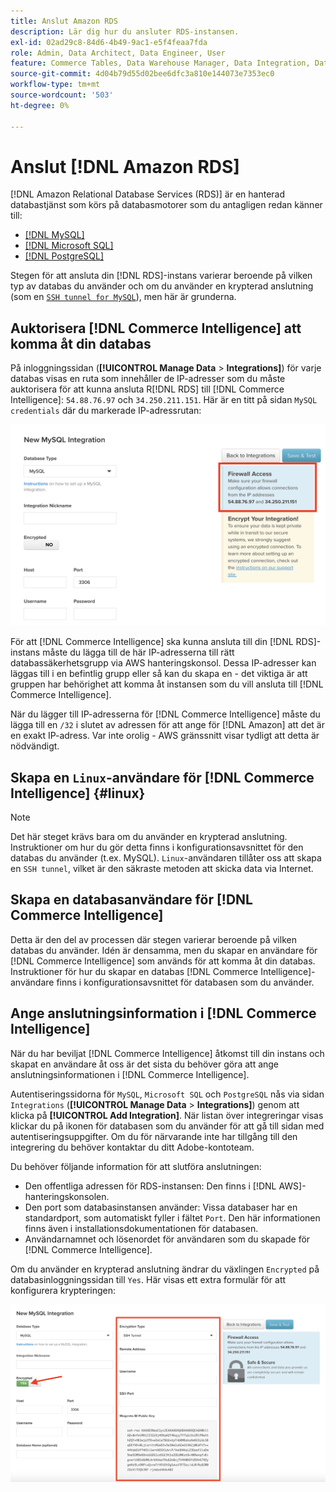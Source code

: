 ```yaml
---
title: Anslut Amazon RDS
description: Lär dig hur du ansluter RDS-instansen.
exl-id: 02ad29c8-84d6-4b49-9ac1-e5f4feaa7fda
role: Admin, Data Architect, Data Engineer, User
feature: Commerce Tables, Data Warehouse Manager, Data Integration, Data Import/Export
source-git-commit: 4d04b79d55d02bee6dfc3a810e144073e7353ec0
workflow-type: tm+mt
source-wordcount: '503'
ht-degree: 0%

---
```


# Anslut [!DNL Amazon RDS]

[!DNL Amazon Relational Database Services (RDS)] är en hanterad databastjänst som körs på databasmotorer som du antagligen redan känner till:

* [[!DNL MySQL]](../integrations/mysql-via-a-direct-connection.md)
* [[!DNL Microsoft SQL]](../integrations/microsoft-sql-server.md)
* [[!DNL PostgreSQL]](../integrations/postgresql.md)

Stegen för att ansluta din [!DNL RDS]-instans varierar beroende på vilken typ av databas du använder och om du använder en krypterad anslutning (som en [`SSH tunnel for MySQL`](../integrations/mysql-via-ssh-tunnel.md)), men här är grunderna.

## Auktorisera [!DNL Commerce Intelligence] att komma åt din databas

På inloggningssidan (**[!UICONTROL Manage Data** > **Integrations]**) för varje databas visas en ruta som innehåller de IP-adresser som du måste auktorisera för att kunna ansluta R[!DNL RDS] till [!DNL Commerce Intelligence]: `54.88.76.97` och `34.250.211.151`. Här är en titt på sidan `MySQL credentials` där du markerade IP-adressrutan:

![Amazon RDS-säkerhetsgruppsinställningar som visar IP-adresskonfiguration](../../../assets/RDS_IP.png)

För att [!DNL Commerce Intelligence] ska kunna ansluta till din [!DNL RDS]-instans måste du lägga till de här IP-adresserna till rätt databassäkerhetsgrupp via AWS hanteringskonsol. Dessa IP-adresser kan läggas till i en befintlig grupp eller så kan du skapa en - det viktiga är att gruppen har behörighet att komma åt instansen som du vill ansluta till [!DNL Commerce Intelligence].

När du lägger till IP-adresserna för [!DNL Commerce Intelligence] måste du lägga till en `/32` i slutet av adressen för att ange för [!DNL Amazon] att det är en exakt IP-adress. Var inte orolig - AWS gränssnitt visar tydligt att detta är nödvändigt.

## Skapa en `Linux`-användare för [!DNL Commerce Intelligence] {#linux}

>[!NOTE]
>
>Det här steget krävs bara om du använder en krypterad anslutning. Instruktioner om hur du gör detta finns i konfigurationsavsnittet för den databas du använder (t.ex. MySQL). `Linux`-användaren tillåter oss att skapa en `SSH tunnel`, vilket är den säkraste metoden att skicka data via Internet.

## Skapa en databasanvändare för [!DNL Commerce Intelligence]

Detta är den del av processen där stegen varierar beroende på vilken databas du använder. Idén är densamma, men du skapar en användare för [!DNL Commerce Intelligence] som används för att komma åt din databas. Instruktioner för hur du skapar en databas [!DNL Commerce Intelligence]-användare finns i konfigurationsavsnittet för databasen som du använder.

## Ange anslutningsinformation i [!DNL Commerce Intelligence]

När du har beviljat [!DNL Commerce Intelligence] åtkomst till din instans och skapat en användare åt oss är det sista du behöver göra att ange anslutningsinformationen i [!DNL Commerce Intelligence].

Autentiseringssidorna för `MySQL`, `Microsoft SQL` och `PostgreSQL` nås via sidan `Integrations` (**[!UICONTROL Manage Data** > **Integrations]**) genom att klicka på **[!UICONTROL Add Integration]**. När listan över integreringar visas klickar du på ikonen för databasen som du använder för att gå till sidan med autentiseringsuppgifter. Om du för närvarande inte har tillgång till den integrering du behöver kontaktar du ditt Adobe-kontoteam.

Du behöver följande information för att slutföra anslutningen:

* Den offentliga adressen för RDS-instansen: Den finns i [!DNL AWS]-hanteringskonsolen.
* Den port som databasinstansen använder: Vissa databaser har en standardport, som automatiskt fyller i fältet `Port`. Den här informationen finns även i installationsdokumentationen för databasen.
* Användarnamnet och lösenordet för användaren som du skapade för [!DNL Commerce Intelligence].

Om du använder en krypterad anslutning ändrar du växlingen `Encrypted` på databasinloggningssidan till `Yes`. Här visas ett extra formulär för att konfigurera krypteringen:

![SQL-integreringsformulär med kryptering aktiverat visar alternativet Ja](../../../assets/sql-integration-encrypted-yes.png)


